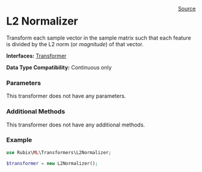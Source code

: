 <span style="float:right;"><a href="https://github.com/RubixML/RubixML/blob/master/src/Transformers/L2Normalizer.php">Source</a></span>

# L2 Normalizer
Transform each sample vector in the sample matrix such that each feature is divided by the L2 norm (or *magnitude*) of that vector.

**Interfaces:** [Transformer](api.md#transformer)

**Data Type Compatibility:** Continuous only

### Parameters
This transformer does not have any parameters.

### Additional Methods
This transformer does not have any additional methods.

### Example
```php
use Rubix\ML\Transformers\L2Normalizer;

$transformer = new L2Normalizer();
```